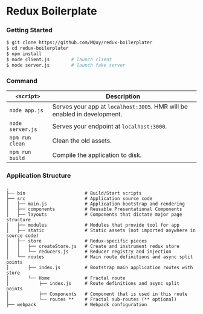 # Redux Boilerplate

### Getting Started

```bash
$ git clone https://github.com/MQuy/redux-boilerplater
$ cd redux-boilerplater
$ npm install
$ node client.js        # launch client
$ node server.js        # launch fake server
```

### Command

| `<script>` | Description |
| ------------------ | ----------- |
| `node app.js` | Serves your app at `localhost:3005`. HMR will be enabled in development. |
| `node server.js` | Serves your endpoint at `localhost:3000`. |
| `npm run clean` | Clean the old assets. |
| `npm run build` | Compile the application to disk. |

### Application Structure

```
.
├── bin                      # Build/Start scripts
├── src                      # Application source code
│   ├── main.js              # Application bootstrap and rendering
│   ├── components           # Reusable Presentational Components
│   ├── layouts              # Components that dictate major page structure
│   ├── modules              # Modules that provide tool for app
│   ├── static               # Static assets (not imported anywhere in source code)
│   ├── store                # Redux-specific pieces
│   │   ├── createStore.js   # Create and instrument redux store
│   │   └── reducers.js      # Reducer registry and injection
│   └── routes               # Main route definitions and async split points
│       ├── index.js         # Bootstrap main application routes with store
│       └── Home             # Fractal route
│           ├── index.js     # Route definitions and async split points
│           ├── Components   # Component that is used in this route
│           └── routes **    # Fractal sub-routes (** optional)
├── webpack                  # Webpack configuration
```
